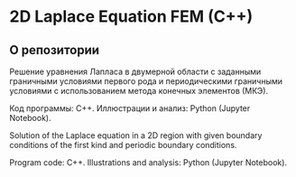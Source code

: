 <h1> 2D Laplace Equation FEM (C++)</h1>
<h2> О репозитории</h2>
<p>
Решение уравнения Лапласа в двумерной области с заданными граничными условиями первого рода и периодическими граничными условиями
с использованием метода конечных элементов (МКЭ).


Код программы: C++.
Иллюстрации и анализ: Python (Jupyter Notebook).

Solution of the Laplace equation in a 2D region with given boundary conditions of the first kind and periodic boundary conditions.


Program code: C++.
Illustrations and analysis: Python (Jupyter Notebook).
</p>
